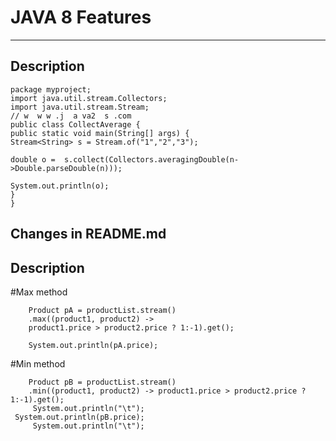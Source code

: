 
# JAVA 8 Features
--------
## Description

	package myproject;
	import java.util.stream.Collectors;
	import java.util.stream.Stream;
	// w  w w .j  a va2  s .com
	public class CollectAverage {
 	public static void main(String[] args) {
    Stream<String> s = Stream.of("1","2","3");
    
    double o =  s.collect(Collectors.averagingDouble(n->Double.parseDouble(n)));

    System.out.println(o);
  	}
	}


## Changes in README.md

## Description

#Max method

        Product pA = productList.stream()
        .max((product1, product2) -> 
        product1.price > product2.price ? 1:-1).get();
        
        System.out.println(pA.price);

#Min method

        Product pB = productList.stream()
        .min((product1, product2) -> product1.price > product2.price ? 1:-1).get();
         System.out.println("\t");
	 System.out.println(pB.price);
         System.out.println("\t");
